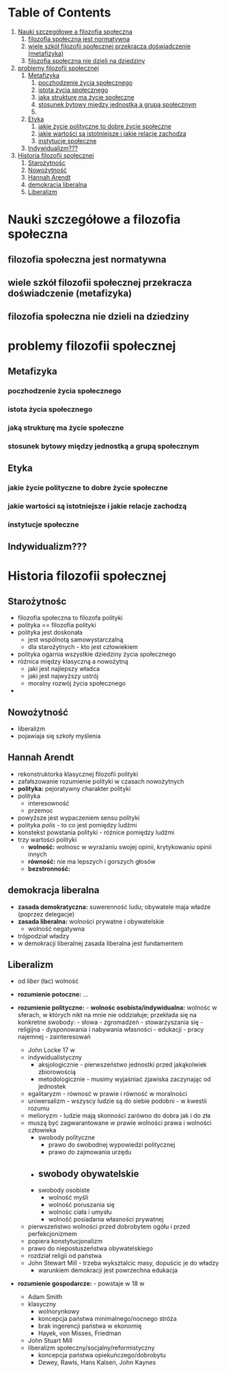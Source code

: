 
# Table of Contents

1.  [Nauki szczegółowe a filozofia społeczna](#org0def3ef)
    1.  [filozofia społeczna jest normatywna](#org0ae22be)
    2.  [wiele szkół filozofii społecznej przekracza doświadczenie (metafizyka)](#org78c90c2)
    3.  [filozofia społeczna nie dzieli na dziedziny](#org8a65321)
2.  [problemy filozofii społecznej](#org3929bd1)
    1.  [Metafizyka](#orgeb4145a)
        1.  [poczhodzenie życia społecznego](#orgf94e84c)
        2.  [istota życia społecznego](#orgdbcee5f)
        3.  [jaką strukturę ma życie społeczne](#orge71da68)
        4.  [stosunek bytowy między jednostką a grupą społecznym](#orgb962752)
        5.  [](#orgb34b40e)
    2.  [Etyka](#org82399fc)
        1.  [jakie życie polityczne to dobre życie społeczne](#org017da4c)
        2.  [jakie wartości są istotniejsze i jakie relacje zachodzą](#org13f5f86)
        3.  [instytucje społeczne](#org674e250)
    3.  [Indywidualizm???](#orgd56dda8)
3.  [Historia filozofii społecznej](#org1e52725)
    1.  [Starożytnośc](#org3c42c20)
    2.  [Nowożytność](#org437abef)
    3.  [Hannah Arendt](#orgbe11092)
    4.  [demokracja liberalna](#org128f56f)
    5.  [Liberalizm](#orgacc8e0b)


<a id="org0def3ef"></a>

# Nauki szczegółowe a filozofia społeczna


<a id="org0ae22be"></a>

## filozofia społeczna jest normatywna


<a id="org78c90c2"></a>

## wiele szkół filozofii społecznej przekracza doświadczenie (metafizyka)


<a id="org8a65321"></a>

## filozofia społeczna nie dzieli na dziedziny


<a id="org3929bd1"></a>

# problemy filozofii społecznej


<a id="orgeb4145a"></a>

## Metafizyka


<a id="orgf94e84c"></a>

### poczhodzenie życia społecznego


<a id="orgdbcee5f"></a>

### istota życia społecznego


<a id="orge71da68"></a>

### jaką strukturę ma życie społeczne


<a id="orgb962752"></a>

### stosunek bytowy między jednostką a grupą społecznym


<a id="orgb34b40e"></a>

### 


<a id="org82399fc"></a>

## Etyka


<a id="org017da4c"></a>

### jakie życie polityczne to dobre życie społeczne


<a id="org13f5f86"></a>

### jakie wartości są istotniejsze i jakie relacje zachodzą


<a id="org674e250"></a>

### instytucje społeczne


<a id="orgd56dda8"></a>

## Indywidualizm???


<a id="org1e52725"></a>

# Historia filozofii społecznej


<a id="org3c42c20"></a>

## Starożytnośc

-   filozofia społeczna to filozofa polityki
-   polityka == filozofia polityki
-   polityka jest doskonała
    -   jest wspólnotą samowystarczalną
    -   dla starożytnych - kto jest człowiekiem
-   polityka ogarnia wszystkie dziedziny życia społecznego
-   różnica między klasyczną a nowożytną
    -   jaki jest najlepszy władca
    -   jaki jest najwyższy ustrój
    -   moralny rozwój życia społecznego
-   


<a id="org437abef"></a>

## Nowożytność

-   liberalizm
-   pojawiaja się szkoły myślenia


<a id="orgbe11092"></a>

## Hannah Arendt

-   rekonstruktorka klasycznej filozofii polityki
-   zafałszowanie rozumienie polityki w czasach nowożytnych
-   **polityka:** pejoratywny charakter polityki
-   polityka
    -   interesowność
    -   przemoc
-   powyższe jest wypaczeniem sensu polityki
-   polityka *polis* - to co jest pomiędzy ludźmi
-   konstekst powstania polityki - różnice pomiędzy ludźmi
-   trzy wartości polityki  
    -   **wolność:** wolnosc w wyrażaniu swojej opinii, krytykowaniu opinii innych
    -   **równość:** nie ma lepszych i gorszych głosów
    -   **bezstronność:**


<a id="org128f56f"></a>

## demokracja liberalna

-   **zasada demokratyczna:** suwerenność ludu; obywatele maja władze (poprzez delegacje)
-   **zasada liberalna:** wolności prywatne i obywatelskie
    -   wolność negatywna
-   trójpodział władzy
-   w demokracji liberalnej zasada liberalna jest fundamentem


<a id="orgacc8e0b"></a>

## Liberalizm

-   od *liber* (łac) wolność
-   **rozumienie potoczne:** &#x2026;
-   **rozumienie polityczne:** -   **wolnośc osobista/indywidualna:** wolnośc w sferach, w których nikt na mnie nie oddziałuje; przekłada się na konkretne swobody:
        -   słowa
        -   zgromadzeń
        -   stowarzyszania się
        -   religijna
        -   dysponowania i nabywania własności
        -   edukacji
        -   pracy najemnej
        -   zainteresowań
    -   John Locke 17 w
    -   indywidualistyczny 
        -   aksjologicznie - pierwszeństwo jednostki przed jakąkolwiek zbiorowością
        -   metodologicznie - musimy wyjaśniać zjawiska zaczynając od jednostek
    -   egalitaryzm - równosć w prawie i równość w moralności
    -   uniwersalizm - wszyscy ludzie są do siebie podobni - w kwestii rozumu
    -   melioryzm - ludzie mają skonności zarówno do dobra jak i do zła
    -   muszą być zagwarantowane w prawie wolności prawa i wolności człowieka 
        -   swobody polityczne 
            -   prawo do swobodnej wypowiedzi politycznej
            -   prawo do zajmowania urzędu
        -   swobody obywatelskie 
            -
        -   swobody osobiste
            -   wolność myśli
            -   wolność poruszania się
            -   wolnośc ciała i umysłu
            -   wolność posiadania własności prywatnej
    -   pierwszeństwo wolności przed dobrobytem ogółu i przed perfekcjonizmem
    -   popiera konstytucjonalizm
    -   prawo do nieposłuszeństwa obywatelskiego
    -   rozdział religii od państwa
    -   John Stewart Mill - trzeba wyksztalcic masy, dopuścic je do władzy
        -   warunkiem demokracji jest powrzechna edukacja

-   **rozumienie gospodarcze:** -   powstaje w 18 w
    -   Adam Smith
    -   klasyczny
        -   wolnorynkowy
        -   koncepcja państwa minimalnego/nocnego stróża
        -   brak ingerencji państwa w ekonomię
        -   Hayek, von Misses, Friedman
    -   John Stuart Mill
    -   liberalizm społeczny/socjalny/reformistyczny
        -   koncepcja państwa opiekuńczego/dobrobytu
        -   Dewey, Rawls, Hans Kalsen, John Kaynes

